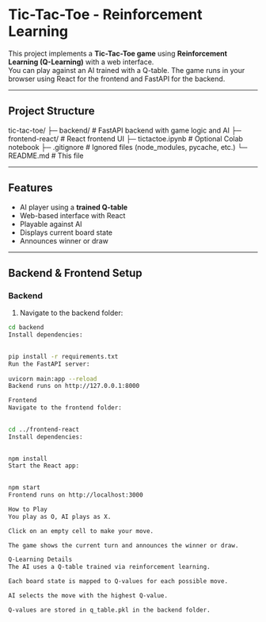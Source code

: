 # Tic-Tac-Toe  - Reinforcement Learning

This project implements a **Tic-Tac-Toe game** using **Reinforcement Learning (Q-Learning)** with a web interface.  
You can play against an AI trained with a Q-table. The game runs in your browser using React for the frontend and FastAPI for the backend.

---

## Project Structure

tic-tac-toe/
├─ backend/ # FastAPI backend with game logic and AI
├─ frontend-react/ # React frontend UI
├─ tictactoe.ipynb # Optional Colab notebook
├─ .gitignore # Ignored files (node_modules, pycache, etc.)
└─ README.md # This file
 
---

## Features

- AI player using a **trained Q-table**
- Web-based interface with React
- Playable against AI
- Displays current board state
- Announces winner or draw

---

## Backend & Frontend Setup

### Backend

1. Navigate to the backend folder:

```bash
cd backend
Install dependencies:

 
pip install -r requirements.txt
Run the FastAPI server:
 
uvicorn main:app --reload
Backend runs on http://127.0.0.1:8000

Frontend
Navigate to the frontend folder:

 
cd ../frontend-react
Install dependencies:

 
npm install
Start the React app:

 
npm start
Frontend runs on http://localhost:3000

How to Play
You play as O, AI plays as X.

Click on an empty cell to make your move.

The game shows the current turn and announces the winner or draw.

Q-Learning Details
The AI uses a Q-table trained via reinforcement learning.

Each board state is mapped to Q-values for each possible move.

AI selects the move with the highest Q-value.

Q-values are stored in q_table.pkl in the backend folder.

